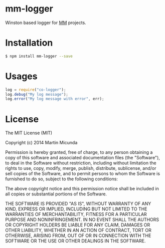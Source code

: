 mm-logger
=========

Winston based logger for [MM](https://github.com/martinmicunda/) projects.

Installation
=========

```bash
$ npm install mm-logger --save
```

Usages
======

```js
log = require("co-logger");
log.debug("My log message");
log.error("My log message with error", err);
```
    
License
======

The MIT License (MIT)

Copyright (c) 2014 Martin Micunda

Permission is hereby granted, free of charge, to any person obtaining a copy of
this software and associated documentation files (the "Software"), to deal in
the Software without restriction, including without limitation the rights to
use, copy, modify, merge, publish, distribute, sublicense, and/or sell copies of
the Software, and to permit persons to whom the Software is furnished to do so,
subject to the following conditions:

The above copyright notice and this permission notice shall be included in all
copies or substantial portions of the Software.

THE SOFTWARE IS PROVIDED "AS IS", WITHOUT WARRANTY OF ANY KIND, EXPRESS OR
IMPLIED, INCLUDING BUT NOT LIMITED TO THE WARRANTIES OF MERCHANTABILITY, FITNESS
FOR A PARTICULAR PURPOSE AND NONINFRINGEMENT. IN NO EVENT SHALL THE AUTHORS OR
COPYRIGHT HOLDERS BE LIABLE FOR ANY CLAIM, DAMAGES OR OTHER LIABILITY, WHETHER
IN AN ACTION OF CONTRACT, TORT OR OTHERWISE, ARISING FROM, OUT OF OR IN
CONNECTION WITH THE SOFTWARE OR THE USE OR OTHER DEALINGS IN THE SOFTWARE.    
